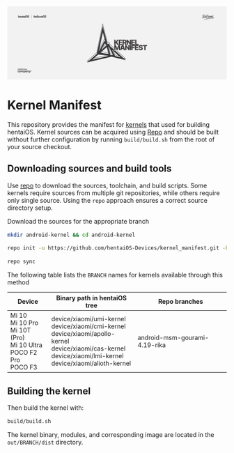 ![Banner](assets/kmhead.png)

# Kernel Manifest

This repository provides the manifest for [kernels](https://source.android.com/devices/architecture/kernel) that used for building hentaiOS. Kernel sources can be acquired using [Repo](https://source.android.com/setup/develop/repo#init) and should be built without further configuration by running `build/build.sh` from the root of your source checkout.

## Downloading sources and build tools

Use [repo](https://source.android.com/setup/develop/repo#init) to download the sources, toolchain, and build scripts. Some kernels require sources from multiple git repositories, while others require only single source. Using the `repo` approach ensures a correct source directory setup.

Download the sources for the appropriate branch

```bash
mkdir android-kernel && cd android-kernel
```

```bash
repo init -u https://github.com/hentaiOS-Devices/kernel_manifest.git -b BRANCH
```

```bash
repo sync
```

The following table lists the `BRANCH` names for kernels available through this method

| Device                                                                      | Binary path in hentaiOS tree                                                                                                                                               | Repo branches                 |
| --------------------------------------------------------------------------- | -------------------------------------------------------------------------------------------------------------------------------------------------------------------------- | ----------------------------- |
| Mi 10<br>Mi 10 Pro<br>Mi 10T (Pro)<br>Mi 10 Ultra<br>POCO F2 Pro<br>POCO F3 | device/xiaomi/umi-kernel<br>device/xiaomi/cmi-kernel<br>device/xiaomi/apollo-kernel<br>device/xiaomi/cas-kernel<br>device/xiaomi/lmi-kernel<br>device/xiaomi/alioth-kernel | android-msm-gourami-4.19-rika |

## Building the kernel

Then build the kernel with:

```bash
build/build.sh
```

The kernel binary, modules, and corresponding image are located in the `out/BRANCH/dist` directory.
